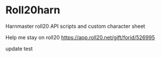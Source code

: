 # Roll20harn
Harnmaster roll20 API scripts and custom character sheet

Help me stay on roll20 https://app.roll20.net/gift/forid/526995 

update test
